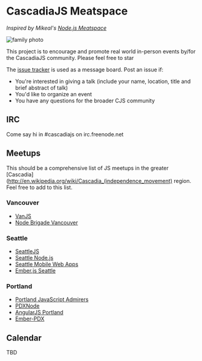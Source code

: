 # CascadiaJS Meatspace

*Inspired by Mikeal's [Node.js Meatspace](http://nodemeatspace.com/)*

![family photo](http://2015.cascadiajs.com/assets/img/cjs2015-family-600.jpg)

This project is to encourage and promote real world in-person events by/for the CascadiaJS community. Please feel free to star

The [issue tracker](https://github.com/cascadiajs/cjs-meatspace/issues) is used as a message board. Post an issue if:
* You're interested in giving a talk (include your name, location, title and brief abstract of talk)
* You'd like to organize an event
* You have any questions for the broader CJS community

## IRC
Come say hi in #cascadiajs on irc.freenode.net

## Meetups

This should be a comprehensive list of JS meetups in the greater [Cascadia](http://en.wikipedia.org/wiki/Cascadia_(independence_movement) region. Feel free to add to this list.

### Vancouver
* [VanJS](http://www.meetup.com/vancouver-javascript-developers/)
* [Node Brigade Vancouver](http://www.meetup.com/node-brigade-vancouver/)

### Seattle
* [SeattleJS](http://www.meetup.com/seattlejs/)
* [Seattle Node.js](http://www.meetup.com/Seattle-Node-js/)
* [Seattle Mobile Web Apps](http://www.meetup.com/MobileDevelopment/)
* [Ember.js Seattle](http://www.meetup.com/Ember-js-Seattle-Meetup/)

### Portland
* [Portland JavaScript Admirers](http://www.meetup.com/Portland-JavaScript-Admirers/)
* [PDXNode](http://www.meetup.com/nodepdx/)
* [AngularJS Portland](http://www.meetup.com/AngularJS-Portland/)
* [Ember-PDX](http://www.meetup.com/Ember-PDX/)


## Calendar

TBD

